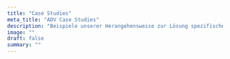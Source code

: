 ```yaml
---
title: "Case Studies"
meta_title: "ADV Case Studies"
description: "Beispiele unserer Herangehensweise zur Lösung spezifischer Herausforderungen: maßgeschneiderte Strategien und datenbasierte Ansätze für nachhaltigen Erfolg."
image: ""
draft: false
summary: ""
---
```

